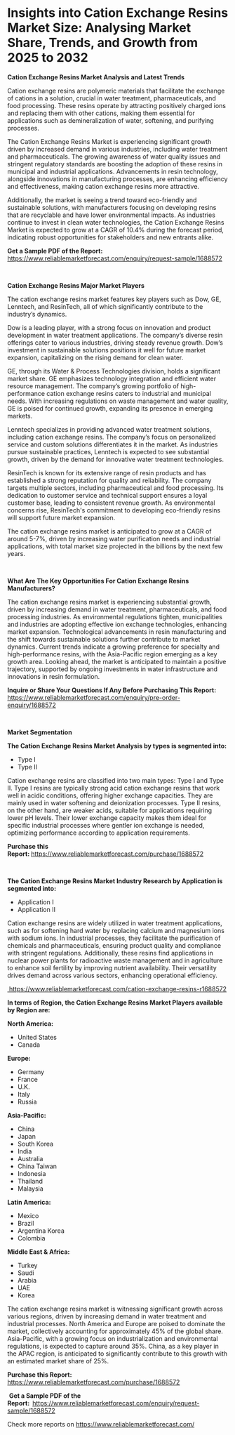 <p><h1>Insights into Cation Exchange Resins Market Size: Analysing Market Share, Trends, and Growth from 2025 to 2032</h1></p><p><strong>Cation Exchange Resins Market Analysis and Latest Trends</strong></p>
<p><p>Cation exchange resins are polymeric materials that facilitate the exchange of cations in a solution, crucial in water treatment, pharmaceuticals, and food processing. These resins operate by attracting positively charged ions and replacing them with other cations, making them essential for applications such as demineralization of water, softening, and purifying processes.</p><p>The Cation Exchange Resins Market is experiencing significant growth driven by increased demand in various industries, including water treatment and pharmaceuticals. The growing awareness of water quality issues and stringent regulatory standards are boosting the adoption of these resins in municipal and industrial applications. Advancements in resin technology, alongside innovations in manufacturing processes, are enhancing efficiency and effectiveness, making cation exchange resins more attractive.</p><p>Additionally, the market is seeing a trend toward eco-friendly and sustainable solutions, with manufacturers focusing on developing resins that are recyclable and have lower environmental impacts. As industries continue to invest in clean water technologies, the Cation Exchange Resins Market is expected to grow at a CAGR of 10.4% during the forecast period, indicating robust opportunities for stakeholders and new entrants alike.</p></p>
<p><strong>Get a Sample PDF of the Report:&nbsp;</strong> <a href="https://www.reliablemarketforecast.com/enquiry/request-sample/1688572?utm_campaign=3528&utm_medium=2&utm_source=Github&utm_content=ia&utm_term=26032025&utm_id=cation-exchange-resins">https://www.reliablemarketforecast.com/enquiry/request-sample/1688572</a></p>
<p>&nbsp;</p>
<p><strong>Cation Exchange Resins Major Market Players</strong></p>
<p><p>The cation exchange resins market features key players such as Dow, GE, Lenntech, and ResinTech, all of which significantly contribute to the industry’s dynamics.</p><p>Dow is a leading player, with a strong focus on innovation and product development in water treatment applications. The company’s diverse resin offerings cater to various industries, driving steady revenue growth. Dow’s investment in sustainable solutions positions it well for future market expansion, capitalizing on the rising demand for clean water.</p><p>GE, through its Water & Process Technologies division, holds a significant market share. GE emphasizes technology integration and efficient water resource management. The company’s growing portfolio of high-performance cation exchange resins caters to industrial and municipal needs. With increasing regulations on waste management and water quality, GE is poised for continued growth, expanding its presence in emerging markets.</p><p>Lenntech specializes in providing advanced water treatment solutions, including cation exchange resins. The company’s focus on personalized service and custom solutions differentiates it in the market. As industries pursue sustainable practices, Lenntech is expected to see substantial growth, driven by the demand for innovative water treatment technologies.</p><p>ResinTech is known for its extensive range of resin products and has established a strong reputation for quality and reliability. The company targets multiple sectors, including pharmaceutical and food processing. Its dedication to customer service and technical support ensures a loyal customer base, leading to consistent revenue growth. As environmental concerns rise, ResinTech's commitment to developing eco-friendly resins will support future market expansion.</p><p>The cation exchange resins market is anticipated to grow at a CAGR of around 5-7%, driven by increasing water purification needs and industrial applications, with total market size projected in the billions by the next few years.</p></p>
<p>&nbsp;</p>
<p><strong>What Are The Key Opportunities For Cation Exchange Resins Manufacturers?</strong></p>
<p><p>The cation exchange resins market is experiencing substantial growth, driven by increasing demand in water treatment, pharmaceuticals, and food processing industries. As environmental regulations tighten, municipalities and industries are adopting effective ion exchange technologies, enhancing market expansion. Technological advancements in resin manufacturing and the shift towards sustainable solutions further contribute to market dynamics. Current trends indicate a growing preference for specialty and high-performance resins, with the Asia-Pacific region emerging as a key growth area. Looking ahead, the market is anticipated to maintain a positive trajectory, supported by ongoing investments in water infrastructure and innovations in resin formulation.</p></p>
<p><strong>Inquire or Share Your Questions If Any Before Purchasing This Report:</strong> <a href="https://www.reliablemarketforecast.com/enquiry/pre-order-enquiry/1688572?utm_campaign=3528&utm_medium=2&utm_source=Github&utm_content=ia&utm_term=26032025&utm_id=cation-exchange-resins">https://www.reliablemarketforecast.com/enquiry/pre-order-enquiry/1688572</a></p>
<p>&nbsp;</p>
<p><strong>Market Segmentation</strong></p>
<p><strong>The Cation Exchange Resins Market Analysis by types is segmented into:</strong></p>
<p><ul><li>Type I</li><li>Type II</li></ul></p>
<p><p>Cation exchange resins are classified into two main types: Type I and Type II. Type I resins are typically strong acid cation exchange resins that work well in acidic conditions, offering higher exchange capacities. They are mainly used in water softening and deionization processes. Type II resins, on the other hand, are weaker acids, suitable for applications requiring lower pH levels. Their lower exchange capacity makes them ideal for specific industrial processes where gentler ion exchange is needed, optimizing performance according to application requirements.</p></p>
<p><strong>Purchase this Report:&nbsp;</strong><a href="https://www.reliablemarketforecast.com/purchase/1688572?utm_campaign=3528&utm_medium=2&utm_source=Github&utm_content=ia&utm_term=26032025&utm_id=cation-exchange-resins">https://www.reliablemarketforecast.com/purchase/1688572</a></p>
<p>&nbsp;</p>
<p><strong>The Cation Exchange Resins Market Industry Research by Application is segmented into:</strong></p>
<p><ul><li>Application I</li><li>Application II</li></ul></p>
<p><p>Cation exchange resins are widely utilized in water treatment applications, such as for softening hard water by replacing calcium and magnesium ions with sodium ions. In industrial processes, they facilitate the purification of chemicals and pharmaceuticals, ensuring product quality and compliance with stringent regulations. Additionally, these resins find applications in nuclear power plants for radioactive waste management and in agriculture to enhance soil fertility by improving nutrient availability. Their versatility drives demand across various sectors, enhancing operational efficiency.</p></p>
<p><a href="https://www.reliablemarketforecast.com/cation-exchange-resins-r1688572?utm_campaign=3528&utm_medium=2&utm_source=Github&utm_content=ia&utm_term=26032025&utm_id=cation-exchange-resins">&nbsp;https://www.reliablemarketforecast.com/cation-exchange-resins-r1688572</a></p>
<p><strong>In terms of Region, the Cation Exchange Resins Market Players available by Region are:</strong></p>
<p>
    <p> <strong> North America: </strong>
        <ul>
            <li>United States</li>
            <li>Canada</li>
        </ul>
        </p> 
    <p> <strong> Europe: </strong>
        <ul>
            <li>Germany</li>
            <li>France</li>
            <li>U.K.</li>
            <li>Italy</li>
            <li>Russia</li>
        </ul>
        </p> 
    <p> <strong> Asia-Pacific: </strong>
        <ul>
            <li>China</li>
            <li>Japan</li>
            <li>South Korea</li>
            <li>India</li>
            <li>Australia</li>
            <li>China Taiwan</li>
            <li>Indonesia</li>
            <li>Thailand</li>
            <li>Malaysia</li>
        </ul>
        </p> 
    <p> <strong> Latin America: </strong>
        <ul>
            <li>Mexico</li>
            <li>Brazil</li>
            <li>Argentina Korea</li>
            <li>Colombia</li>
        </ul>
        </p> 
    <p> <strong> Middle East & Africa: </strong>
        <ul>
            <li>Turkey</li>
            <li>Saudi</li>
            <li>Arabia</li>
            <li>UAE</li>
            <li>Korea</li>
        </ul>
    </p>
    </p>
<p><p>The cation exchange resins market is witnessing significant growth across various regions, driven by increasing demand in water treatment and industrial processes. North America and Europe are poised to dominate the market, collectively accounting for approximately 45% of the global share. Asia-Pacific, with a growing focus on industrialization and environmental regulations, is expected to capture around 35%. China, as a key player in the APAC region, is anticipated to significantly contribute to this growth with an estimated market share of 25%.</p></p>
<p><strong>Purchase this Report: </strong><a href="https://www.reliablemarketforecast.com/purchase/1688572?utm_campaign=3528&utm_medium=2&utm_source=Github&utm_content=ia&utm_term=26032025&utm_id=cation-exchange-resins">https://www.reliablemarketforecast.com/purchase/1688572</a></p>
<p>&nbsp;<strong>Get a Sample PDF of the Report:&nbsp;&nbsp;</strong><a href="https://www.reliablemarketforecast.com/enquiry/request-sample/1688572?utm_campaign=3528&utm_medium=2&utm_source=Github&utm_content=ia&utm_term=26032025&utm_id=cation-exchange-resins">https://www.reliablemarketforecast.com/enquiry/request-sample/1688572</a></p>
<p><strong></strong></p>
<p>Check more reports on <a href="https://www.reliablemarketforecast.com/?utm_campaign=3528&utm_medium=2&utm_source=Github&utm_content=ia&utm_term=26032025&utm_id=cation-exchange-resins">https://www.reliablemarketforecast.com/</a></p>